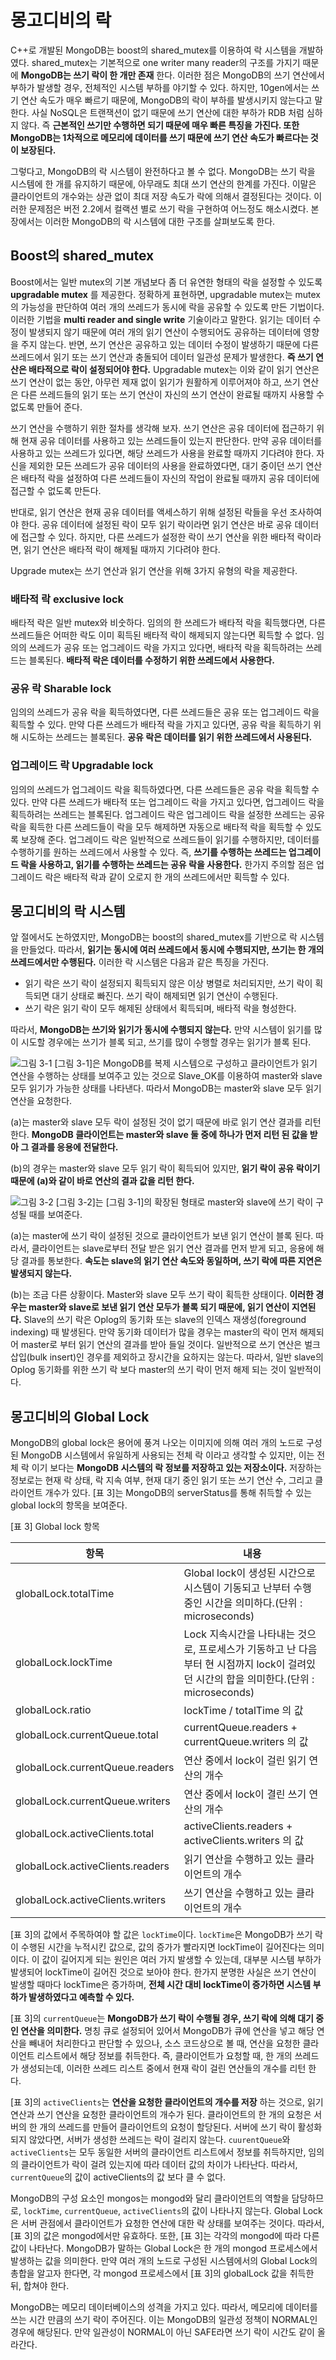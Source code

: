 # 몽고디비의 락
C++로 개발된 MongoDB는 boost의 shared_mutex를 이용하여 락 시스템을 개발하였다. shared_mutex는 기본적으로 one writer many reader의 구조를 가지기 때문에 __MongoDB는 쓰기 락이 한 개만 존재__ 한다. 이러한 점은 MongoDB의 쓰기 연산에서 부하가 발생할 경우, 전체적인 시스템 부하를 야기할 수 있다.  하지만, 10gen에서는 쓰기 연산 속도가 매우 빠르기 때문에, MongoDB의 락이 부하를 발생시키지 않는다고 말한다. 사실 NoSQL은 트랜잭션이 없기 때문에 쓰기 연산에 대한 부하가 RDB 처럼 심하지 않다. 즉 __근본적인 쓰기만 수행하면 되기 때문에 매우 빠른 특징을 가진다. 또한 MongoDB는 1차적으로 메모리에 데이터를 쓰기 때문에 쓰기 연산 속도가 빠르다는 것이 보장된다.__

그렇다고, MongoDB의 락 시스템이 완전하다고 볼 수 없다. MongoDB는 쓰기 락을 시스템에 한 개를 유지하기 때문에, 아무래도 최대 쓰기 연산의 한계를 가진다. 이말은 클라이언트의 개수와는 상관 없이 최대 저장 속도가 락에 의해서 결정된다는 것이다. 이러한 문제점은 버전 2.2에서 컬랙션 별로 쓰기 락을 구현하여 어느정도 해소시켰다. 본 장에서는 이러한 MongoDB의 락 시스템에 대한 구조를 살펴보도록 한다.

## Boost의 shared_mutex
Boost에서는 일반 mutex의 기본 개념보다 좀 더 유연한 형태의 락을 설정할 수 있도록 __upgradable mutex__ 를 제공한다. 정확하게 표현하면, upgradable mutex는 mutex의 가능성을 판단하여 여러 개의 쓰레드가 동시에 락을 공유할 수 있도록 만든 기법이다. 이러한 기법을 __multi reader and single write__ 기술이라고 말한다. 읽기는 데이터 수정이 발생되지 않기 때문에 여러 개의 읽기 연산이 수행되어도 공유하는 데이터에 영향을 주지 않는다. 반면, 쓰기 연산은 공유하고 있는 데이터 수정이 발생하기 때문에 다른 쓰레드에서 읽기 또는 쓰기 연산과 충돌되어 데이터 일관성 문제가 발생한다. __즉 쓰기 연산은 배타적으로 락이 설정되어야 한다.__
Upgradable mutex는 이와 같이 읽기 연산은 쓰기 연산이 없는 동안, 아무런 제재 없이 읽기가 원활하게 이루어져야 하고, 쓰기 연산은 다른 쓰레드들의 읽기 또는 쓰기 연산이 자신의 쓰기 연산이 완료될 때까지 사용할 수 없도록 만들어 준다.

쓰기 연산을 수행하기 위한 절차를 생각해 보자. 쓰기 연산은 공유 데이터에 접근하기 위해 현재 공유 데이터를 사용하고 있는 쓰레드들이 있는지 판단한다. 만약 공유 데이터를 사용하고 있는 쓰레드가 있다면, 해당 쓰레드가 사용을 완료할 때까지 기다려야 한다. 자신을 제외한 모든 쓰레드가 공유 데이터의 사용을 완료하였다면, 대기 중이던 쓰기 연산은 배타적 락을 설정하여 다른 쓰레드들이 자신의 작업이 완료될 때까지 공유 데이터에 접근할 수 없도록 만든다.

반대로, 읽기 연산은 현재 공유 데이터를 액세스하기 위해 설정된 락들을 우선 조사하여야 한다. 공유 데이터에 설정된 락이 모두 읽기 락이라면 읽기 연산은 바로 공유 데이터에 접근할 수 있다. 하지만, 다른 쓰레드가 설정한 락이 쓰기 연산을 위한 배타적 락이라면, 읽기 연산은 배타적 락이 해제될 때까지 기다려야 한다.

Upgrade mutex는 쓰기 연산과 읽기 연산을 위해 3가지 유형의 락을 제공한다.

### 배타적 락 exclusive lock
배타적 락은 일반 mutex와 비숫하다. 임의의 한 쓰레드가 배타적 락을 획득했다면, 다른 쓰레드들은 어떠한 락도 이미 획득된 배타적 락이 해제되지 않는다면 획득할 수 없다. 임의의 쓰레드가 공유 또는 업그레이드 락을 가지고 있다면, 배타적 락을 획득하려는 쓰레드는 블록된다. __배타적 락은 데이터를 수정하기 위한 쓰레드에서 사용한다.__

### 공유 락 Sharable lock
임의의 쓰레드가 공유 락을 획득하였다면, 다른 쓰레드들은 공유 또는 업그레이드 락을 획득할 수 있다. 만약 다른 쓰레드가 배타적 락을 가지고 있다면, 공유 락을 획득하기 위해 시도하는 쓰레드는 블록된다. __공유 락은 데이터를 읽기 위한 쓰레드에서 사용된다.__

### 업그레이드 락 Upgradable lock
임의의 쓰레드가 업그레이드 락을 획득하였다면, 다른 쓰레드들은 공유 락을 획득할 수 있다. 만약 다른 쓰레드가 배타적 또는 업그레이드 락을 가지고 있다면, 업그레이드 락을 획득하려는 쓰레드는 블록된다. 업그레이드 락은 업그레이드 락을 설정한 쓰레드는 공유 락을 획득한 다른 쓰레드들이 락을 모두 해제하면 자동으로 배타적 락을 획득할 수 있도록 보장해 준다. 업그레이드 락은 일반적으로 쓰레드들이 읽기를 수행하지만, 데이터를 수행하기를 원하는 쓰레드에서 사용할 수 있다. 즉, __쓰기를 수행하는 쓰레드는 업그레이드 락을 사용하고, 읽기를 수행하는 쓰레드는 공유 락을 사용한다.__ 한가지 주의할 점은 업그레이드 락은 배타적 락과 같이 오로지 한 개의 쓰레드에서만 획득할 수 있다.

## 몽고디비의 락 시스템
앞 절에서도 논하였지만, MongoDB는 boost의 shared_mutex를 기반으로 락 시스템을 만들었다. 따라서, __읽기는 동시에 여러 쓰레드에서 동시에 수행되지만, 쓰기는 한 개의 쓰레드에서만 수행된다.__ 이러한 락 시스템은 다음과 같은 특징을 가진다.

+ 읽기 락은 쓰기 락이 설정되지 획득되지 않은 이상 병렬로 처리되지만, 쓰기 락이 획득되면 대기 상태로 빠진다. 쓰기 락이 해제되면 읽기 연산이 수행된다.
+ 쓰기 락은 읽기 락이 모두 해제된 상태에서 획득되며, 배타적 락을 형성한다.

따라서, __MongoDB는 쓰기와 읽기가 동시에 수행되지 않는다.__ 만약 시스템이 읽기를 많이 시도할 경우에는 쓰기가 블록 되고, 쓰기를 많이 수행할 경우는 읽기가 블록 된다.

![그림 3-1](./images/pic3-1.png "그림 3-1")
[그림 3-1]은 MongoDB를 복제 시스템으로 구성하고 클라이언트가 읽기 연산을 수행하는 상태를 보여주고 있는 것으로 Slave_OK를 이용하여 master와 slave 모두 읽기가 가능한 상태를 나타낸다. 따라서 MongoDB는 master와 slave 모두 읽기 연산을 요청한다.  

(a)는 master와 slave 모두 락이 설정된 것이 없기 때문에 바로 읽기 연산 결과를 리턴 한다. __MongoDB 클라이언트는 master와 slave 둘 중에 하나가 먼저 리턴 된 값을 받아 그 결과를 응용에 전달한다.__  

(b)의 경우는 master와 slave 모두 읽기 락이 획득되어 있지만, __읽기 락이 공유 락이기 때문에 (a)와 같이 바로 연산의 결과 값을 리턴 한다.__

![그림 3-2](./images/pic3-2.png "그림 3-2")
[그림 3-2]는 [그림 3-1]의 확장된 형태로 master와 slave에 쓰기 락이 구성될 때를 보여준다.  

(a)는 master에 쓰기 락이 설정된 것으로 클라이언트가 보낸 읽기 연산이 블록 된다. 따라서, 클라이언트는 slave로부터 전달 받은 읽기 연산 결과를 먼저 받게 되고, 응용에 해당 결과를 통보한다. __속도는 slave의 읽기 연산 속도와 동일하며, 쓰기 락에 따른 지연은 발생되지 않는다.__   

(b)는 조금 다른 상황이다. Master와 slave 모두 쓰기 락이 획득한 상태이다. __이러한 경우는 master와 slave로 보낸 읽기 연산 모두가 블록 되기 때문에, 읽기 연산이 지연된다.__ Slave의 쓰기 락은 Oplog의 동기화 또는 slave의 인덱스 재생성(foreground indexing) 때 발생된다. 만약 동기화 데이터가 많을 경우는 master의 락이 먼저 해제되어 master로 부터 읽기 연산의 결과를 받아 들일 것이다. 일반적으로 쓰기 연산은 벌크 삽입(bulk insert)인 경우를 제외하고 장시간을 요하지는 않는다. 따라서, 일반 slave의 Oplog 동기화를 위한 쓰기 락 보다 master의 쓰기 락이 먼저 해제 되는 것이 일반적이다.

## 몽고디비의 Global Lock
MongoDB의 global lock은 용어에 풍겨 나오는 이미지에 의해 여러 개의 노드로 구성된 MongoDB 시스템에서 유일하게 사용되는 전체 락 이라고 생각할 수 있지만, 이는 전체 락 이기 보다는 __MongoDB 시스템의 락 정보를 저장하고 있는 저장소이다.__ 저장하는 정보로는 현재 락 상태, 락 지속 여부, 현재 대기 중인 읽기 또는 쓰기 연산 수, 그리고 클라이언트 개수가 있다. [표 3]는 MongoDB의 serverStatus를 통해 취득할 수 있는 global lock의 항목을 보여준다.

[표 3] Global lock 항목

|항목|	내용|
|---|-------|
|globalLock.totalTime|	Global lock이 생성된 시간으로 시스템이 기동되고 난부터 수행중인 시간을 의미하다.(단위 : microseconds)|
|globalLock.lockTime|	Lock 지속시간을 나타내는 것으로, 프로세스가 기동하고 난 다음부터 현 시점까지 lock이 걸려있던 시간의 합을 의미한다.(단위 : microseconds)|
|globalLock.ratio|	lockTime / totalTime 의 값|
|globalLock.currentQueue.total|	currentQueue.readers + currentQueue.writers 의 값|
|globalLock.currentQueue.readers|	연산 중에서 lock이 걸린 읽기 연산의 개수|
|globalLock.currentQueue.writers|	연산 중에서 lock이 결린 쓰기 연산의 개수|
|globalLock.activeClients.total|	activeClients.readers + activeClients.writers 의 값|
|globalLock.activeClients.readers|	읽기 연산을 수행하고 있는 클라이언트의 개수|
|globalLock.activeClients.writers|	쓰기 연산을 수행하고 있는 클라이언트의 개수|

[표 3]의 값에서 주목하여야 할 값은 `lockTime`이다. `lockTime`은 MongoDB가 쓰기 락이 수행된 시간을 누적시킨 값으로, 값의 증가가 빨라지면 lockTime이 길어진다는 의미이다. 이 값이 길어지게 되는 원인은 여러 가지 발생할 수 있는데, 대부분 시스템 부하가 발생되어 lockTime이 길어진 것으로 보아야 한다. 한가지 분명한 사실은 쓰기 연산이 발생할 때마다 lockTime은 증가하며, __전체 시간 대비 lockTime이 증가하면 시스템 부하가 발생하였다고 예측할 수 있다.__

[표 3]의 `currentQueue`는 __MongoDB가 쓰기 락이 수행될 경우, 쓰기 락에 의해 대기 중인 연산을 의미한다.__ 명칭 큐로 설정되어 있어서 MongoDB가 큐에 연산을 넣고 해당 연산을 빼내어 처리한다고 판단할 수 있으나, 소스 코드상으로 볼 때, 연산을 요청한 클라이언트 리스트에서 해당 정보를 취득한다. 즉, 클라이언트가 요청할 때, 한 개의 쓰레드가 생성되는데, 이러한 쓰레드 리스트 중에서 현재 락이 걸린 연산들의 개수를 리턴 한다.

[표 3]의 `activeClients`는 __연산을 요청한 클라이언트의 개수를 저장__ 하는 것으로, 읽기 연산과 쓰기 연산을 요청한 클라이언트의 개수가 된다. 클라이언트의 한 개의 요청은 서버의 한 개의 쓰레드를 만들어 클라이언트의 요청이 할당된다. 서버에 쓰기 락이 활성화되지 않았다면, 서버가 생성한 쓰레드는 락이 걸리지 않는다. `cuurentQueue`와 `activeClients`는 모두 동일한 서버의 클라이언트 리스트에서 정보를 취득하지만, 임의의 클라이언트가 락이 걸려 있는지에 따라 데이터 값의 차이가 나타난다. 따라서, `currentQueue`의 값이 activeClients의 값 보다 클 수 없다.

MongoDB의 구성 요소인 mongos는 mongod와 달리 클라이언트의 역할을 담당하므로, `lockTime`, `currentQueue`, `activeClients`의 값이 나타나지 않는다. Global Lock은 서버 관점에서 클라이언트가 요청한 연산에 대한 락 상태를 보여주는 것이다. 따라서, [표 3]의 값은 mongod에서만 유효하다. 또한, [표 3]는 각각의 mongod에 따라 다른 값이 나타난다. MongoDB가 말하는 Global Lock은 한 개의 mongod 프로세스에서 발생하는 값을 의미한다. 만약 여러 개의 노드로 구성된 시스템에서의 Global Lock의 총합을 알고자 한다면, 각 mongod 프로세스에서 [표 3]의 globalLock 값을 취득한 뒤, 합쳐야 한다.

MongoDB는 메모리 데이터베이스의 성격을 가지고 있다. 따라서, 메모리에 데이터를 쓰는 시간 만큼의 쓰기 락이 주어진다. 이는 MongoDB의 일관성 정책이 NORMAL인 경우에 해당된다. 만약 일관성이 NORMAL이 아닌 SAFE라면 쓰기 락이 시간도 같이 올라간다.
